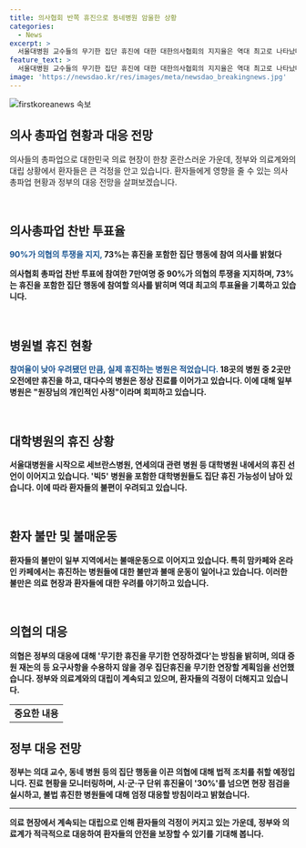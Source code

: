 ```yaml
---
title: 의사협회 반쪽 휴진으로 동네병원 암울한 상황
categories:
  - News
excerpt: >
  서울대병원 교수들의 무기한 집단 휴진에 대한 대한의사협회의 지지율은 역대 최고로 나타났다. 의협 총파업 찬반 투표에서 90%가 집단 행동에 참여 의사임을 밝히며, 휴진 참여율은 동네 병원에서 낮은 수준으로 나타났다. 대학병원들의 집단 휴진으로 인한 진료 감소가 우려되고, 환자들의 불만으로 인해 불매운동 움직임도 나타났다. 의협은 정부의 대책을 받아들이지 않을 경우 무기한 휴진을 연장할 예정이며, 정부 역시 의료법 위반에 따른 강력한 대응을 준비 중이다.
feature_text: >
  서울대병원 교수들의 무기한 집단 휴진에 대한 대한의사협회의 지지율은 역대 최고로 나타났다. 의협 총파업 찬반 투표에서 90%가 집단 행동에 참여 의사임을 밝히며, 휴진 참여율은 동네 병원에서 낮은 수준으로 나타났다. 대학병원들의 집단 휴진으로 인한 진료 감소가 우려되고, 환자들의 불만으로 인해 불매운동 움직임도 나타났다. 의협은 정부의 대책을 받아들이지 않을 경우 무기한 휴진을 연장할 예정이며, 정부 역시 의료법 위반에 따른 강력한 대응을 준비 중이다.
image: 'https://newsdao.kr/res/images/meta/newsdao_breakingnews.jpg'
---
```


<p><img src="https://newsdao.kr/res/images/meta/newsdao_breakingnews.jpg" alt="firstkoreanews 속보" /></p>

<h2 data-ke-size="size26">의사 총파업 현황과 대응 전망</h2>

<p>의사들의 총파업으로 대한민국 의료 현장이 한창 혼란스러운 가운데, 정부와 의료계와의 대립 상황에서 환자들은 큰 걱정을 안고 있습니다. 환자들에게 영향을 줄 수 있는 의사 총파업 현황과 정부의 대응 전망을 살펴보겠습니다.</p>

<p data-ke-size="size16">&nbsp;</p>

<h2 data-ke-size="size24">의사총파업 찬반 투표율</h2>

<p><b><span style="color: #1a5490;">90%가 의협의 투쟁을 지지,</span><b> 73%는 휴진을 포함한 집단 행동에 참여 의사를 밝혔다</p>

<p>의사협회 총파업 찬반 투표에 참여한 7만여명 중 90%가 의협의 투쟁을 지지하며, 73%는 휴진을 포함한 집단 행동에 참여할 의사를 밝히며 역대 최고의 투표율을 기록하고 있습니다.</p>

<p data-ke-size="size16">&nbsp;</p>

<h2 data-ke-size="size24">병원별 휴진 현황</h2>

<p><b><span style="color: #1a5490;">참여율이 낮아 우려됐던 만큼, 실제 휴진하는 병원은 적었습니다. </span></b>
18곳의 병원 중 2곳만 오전에만 휴진을 하고, 대다수의 병원은 정상 진료를 이어가고 있습니다. 이에 대해 일부 병원은 "원장님의 개인적인 사정"이라며 회피하고 있습니다.</p>

<p data-ke-size="size16">&nbsp;</p>

<h2 data-ke-size="size24">대학병원의 휴진 상황</h2>

<p>서울대병원을 시작으로 세브란스병원, 연세의대 관련 병원 등 대학병원 내에서의 휴진 선언이 이어지고 있습니다. '빅5' 병원을 포함한 대학병원들도 집단 휴진 가능성이 남아 있습니다. 이에 따라 환자들의 불편이 우려되고 있습니다.</p>

<p data-ke-size="size16">&nbsp;</p>

<h2 data-ke-size="size24">환자 불만 및 불매운동</h2>

<p>환자들의 불만이 일부 지역에서는 불매운동으로 이어지고 있습니다. 특히 맘카페와 온라인 카페에서는 휴진하는 병원들에 대한 불만과 불매 운동이 일어나고 있습니다. 이러한 불만은 의료 현장과 환자들에 대한 우려를 야기하고 있습니다.</p>

<p data-ke-size="size16">&nbsp;</p>

<h2 data-ke-size="size24">의협의 대응</h2>

<p>의협은 정부의 대응에 대해 '무기한 휴진을 무기한 연장하겠다'는 방침을 밝히며, 의대 증원 재논의 등 요구사항을 수용하지 않을 경우 집단휴진을 무기한 연장할 계획임을 선언했습니다. 정부와 의료계와의 대립이 계속되고 있으며, 환자들의 걱정이 더해지고 있습니다.</p>

<table>
    <tr>
        <td style="text-align: center; height: 17px;"><b>중요한 내용</b></td>
    </tr>
</table>

<h2 data-ke-size="size24">정부 대응 전망</h2>

<p>정부는 의대 교수, 동네 병원 등의 집단 행동을 이끈 의협에 대해 법적 조치를 취할 예정입니다. 진료 현황을 모니터링하며, 시·군·구 단위 휴진율이 '30%'를 넘으면 현장 점검을 실시하고, 불법 휴진한 병원들에 대해 엄정 대응할 방침이라고 밝혔습니다.</p>

<hr>

<p>의료 현장에서 계속되는 대립으로 인해 환자들의 걱정이 커지고 있는 가운데, 정부와 의료계가 적극적으로 대응하여 환자들의 안전을 보장할 수 있기를 기대해 봅니다.</p>

